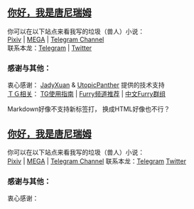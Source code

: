 ## [你好，我是唐尼瑞姆](https://www.pixiv.net/novel/show.php?id=11775832)

你可以在以下站点来看我写的垃圾（兽人）小说：  
[Pixiv](https://www.pixiv.net/member.php?id=16721009) | 
[MEGA](https://mega.nz/#F!bJRx1KLT!_XN_92cmsPGypMMrcWYz1A) | 
[Telegram Channel](https://t.me/s/TNTwwxs)  
联系本龙：[Telegram](https://t.me/TNT_wwxs) | [Twitter](https://twitter.com/TNTwwxs)

### 感谢与其他：
衷心感谢：
[JadyXuan](https://github.com/JadyXuan) & 
[UtopicPanther](https://github.com/UtopicPanther) 
提供的技术支持  
[ＴＧ相关](https://telegra.ph/TNTwwxs-00-08-06)：
[TG使用指南](https://telegra.ph/TNTwwxs-01-08-06) | 
[Furry频道推荐](https://telegra.ph/TNTwwxs-02-08-06) | 
[中文Furry群组](https://telegra.ph/TNTwwxs-08-08-06) 

Markdown好像不支持新标签打，
换成HTML好像也不行？

## <a href="https://www.pixiv.net/novel/show.php?id=11775832" target="_blank">你好，我是唐尼瑞姆</a>
你可以在以下站点来看我写的垃圾（兽人）小说：  
<a href="https://www.pixiv.net/member.php?id=16721009" target="_blank">Pixiv</a> | 
<a href="https://mega.nz/#F!bJRx1KLT!_XN_92cmsPGypMMrcWYz1A" target="_blank">MEGA</a> | 
<a href="https://t.me/s/TNTwwxs" target="_blank">Telegram Channel</a>
联系本龙：<a href="https://t.me/TNT_wwxs" target="_blank">Telegram</a>
<a href="https://twitter.com/TNTwwxs" target="_blank">Twitter</a>

### 感谢与其他：
衷心感谢：
